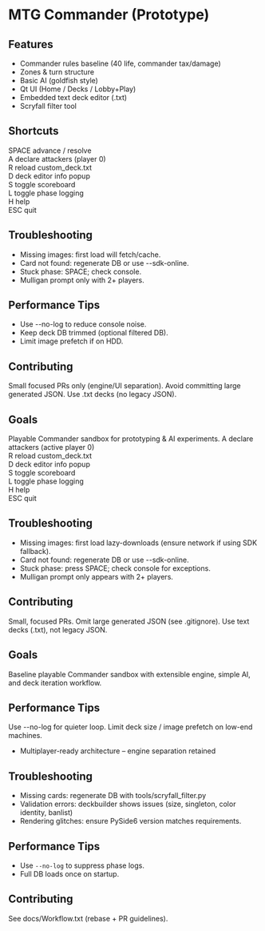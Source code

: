 # MTG Commander (Prototype)

## Features
- Commander rules baseline (40 life, commander tax/damage)
- Zones & turn structure
- Basic AI (goldfish style)
- Qt UI (Home / Decks / Lobby+Play)
- Embedded text deck editor (.txt)
- Scryfall filter tool

## Shortcuts
SPACE advance / resolve  
A declare attackers (player 0)  
R reload custom_deck.txt  
D deck editor info popup  
S toggle scoreboard  
L toggle phase logging  
H help  
ESC quit  

## Troubleshooting
- Missing images: first load will fetch/cache.
- Card not found: regenerate DB or use --sdk-online.
- Stuck phase: SPACE; check console.
- Mulligan prompt only with 2+ players.

## Performance Tips
- Use --no-log to reduce console noise.
- Keep deck DB trimmed (optional filtered DB).
- Limit image prefetch if on HDD.

## Contributing
Small focused PRs only (engine/UI separation). Avoid committing large generated JSON. Use .txt decks (no legacy JSON).

## Goals
Playable Commander sandbox for prototyping & AI experiments.
A declare attackers (active player 0)  
R reload custom_deck.txt  
D deck editor info popup  
S toggle scoreboard  
L toggle phase logging  
H help  
ESC quit  

## Troubleshooting
- Missing images: first load lazy-downloads (ensure network if using SDK fallback).
- Card not found: regenerate DB or use --sdk-online.
- Stuck phase: press SPACE; check console for exceptions.
- Mulligan prompt only appears with 2+ players.

## Contributing
Small, focused PRs. Omit large generated JSON (see .gitignore). Use text decks (.txt), not legacy JSON.

## Goals
Baseline playable Commander sandbox with extensible engine, simple AI, and deck iteration workflow.

## Performance Tips
Use --no-log for quieter loop. Limit deck size / image prefetch on low-end machines.
- Multiplayer-ready architecture – engine separation retained

## Troubleshooting
- Missing cards: regenerate DB with tools/scryfall_filter.py
- Validation errors: deckbuilder shows issues (size, singleton, color identity, banlist)
- Rendering glitches: ensure PySide6 version matches requirements.

## Performance Tips
- Use `--no-log` to suppress phase logs.
- Full DB loads once on startup.

## Contributing
See docs/Workflow.txt (rebase + PR guidelines).
